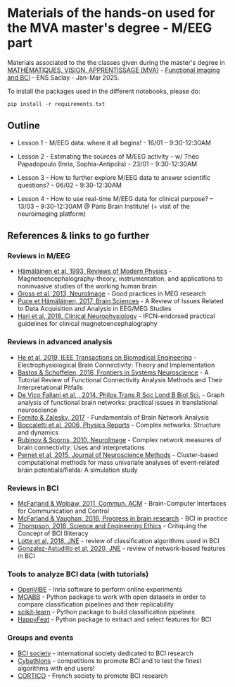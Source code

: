 # Materials of the hands-on used for the MVA master's degree - M/EEG part

Materials associated to the the classes given during the master's degree in [MATHÉMATIQUES, VISION, APPRENTISSAGE (MVA)](https://www.master-mva.com/) -  [Functional imaging and BCI](https://www.master-mva.com/cours/imagerie-fonctionnelle-cerebrale-et-interface-cerveau-machine/) - ENS Saclay - Jan-Mar 2025.


To install the packages used in the different notebooks, please do:

`pip install -r requirements.txt`


## Outline

- Lesson 1 - M/EEG data: where it all begins! - 16/01 – 9:30-12:30AM

- Lesson 2 - Estimating the sources of M/EEG activity – w/ Théo Papadopoulo (Inria, Sophia-Antipolis) - 23/01 – 9:30-12:30AM

- Lesson 3 - How to further explore M/EEG data to answer scientific questions? – 06/02 – 9:30-12:30AM

- Lesson 4 - How to use real-time M/EEG data for clinical purpose? – 13/03 – 9:30-12:30AM  @ Paris Brain Institute! (+ visit of the neuroimaging platform) 


## References & links to go further
### Reviews in M/EEG 
- [Hämäläinen et al, 1993, Reviews of Modern Physics](https://link.aps.org/doi/10.1103/RevModPhys.65.413) - Magnetoencephalography-theory, instrumentation, and applications to noninvasive studies of the working human brain
- [Gross et al, 2013, NeuroImage](https://www.ncbi.nlm.nih.gov/pmc/articles/PMC3925794/) - Good practices in MEG research
- [Puce et Hämäläinen, 2017, Brain Sciences](https://www.ncbi.nlm.nih.gov/pmc/articles/PMC5483631/) - A Review of Issues Related to Data Acquisition and Analysis in EEG/MEG Studies
- [Hari et al, 2018, Clinical Neurophysiology](http://www.sciencedirect.com/science/article/pii/S1388245718306576) - IFCN-endorsed practical guidelines for clinical magnetoencephalography

### Reviews in advanced analysis
- [He et al, 2019, IEEE Transactions on Biomedical Engineering](https://pubmed.ncbi.nlm.nih.gov/31071012/) - Electrophysiological Brain Connectivity: Theory and Implementation
- [Bastos & Schoffelen, 2016, Frontiers in Systems Neuroscience](https://www.frontiersin.org/articles/10.3389/fnsys.2015.00175/full) - A Tutorial Review of Functional Connectivity Analysis Methods and Their Interpretational Pitfalls
- [De Vico Fallani et al, , 2014, Philos Trans R Soc Lond B Biol Sci.](https://www.ncbi.nlm.nih.gov/pmc/articles/PMC4150298/) - Graph analysis of functional brain networks: practical issues in translational neuroscience
- [Fornito & Zalesky, 2017](https://www.amazon.com/Fundamentals-Brain-Network-Analysis-Fornito/dp/0124079083) - Fundamentals of Brain Network Analysis
- [Boccaletti et al, 2006, Physics Reports](https://www.sciencedirect.com/science/article/abs/pii/S037015730500462X) - Complex networks: Structure and dynamics
- [Rubinov & Sporns, 2010, NeuroImage](https://www.sciencedirect.com/science/article/abs/pii/S105381190901074X?via%3Dihub) - Complex network measures of brain connectivity: Uses and interpretations
- [Pernet et al, 2015, Journal of Neuroscience Methods](https://www.ncbi.nlm.nih.gov/pmc/articles/PMC4510917/) - Cluster-based computational methods for mass univariate analyses of event-related brain potentials/fields: A simulation study

### Reviews in BCI
- [McFarland & Wolpaw, 2011, Commun. ACM](https://www.ncbi.nlm.nih.gov/pmc/articles/PMC3188401/) - Brain-Computer Interfaces for Communication and Control
- [McFarland & Vaughan, 2016, Progress in brain research](https://www.sciencedirect.com/science/article/pii/S0079612316300917) - BCI in practice
- [Thompson, 2018, Science and Engineering Ethics](https://pubmed.ncbi.nlm.nih.gov/30117107/) - Critiquing the Concept of BCI Illiteracy
- [Lotte et al, 2018, JNE](https://iopscience.iop.org/article/10.1088/1741-2552/aab2f2) - review of classification algorithms used in BCI
- [Gonzalez-Astudillo et al, 2020, JNE](https://iopscience.iop.org/article/10.1088/1741-2552/abc760) - review of network-based features in BCI

### Tools to analyze BCI data (with tutorials)
- [OpenViBE](http://openvibe.inria.fr/) - Inria software to perform online experiments
- [MOABB](https://github.com/NeuroTechX/moabb) - Python package to work with open datasets in order to compare classification pipelines and their replicability
- [scikit-learn](https://scikit-learn.org/stable/) - Python package to build classification pipelines
- [HappyFeat](https://happyfeat.readthedocs.io/en/latest/) - Python package to extract and select features for BCI

### Groups and events
- [BCI society](http://bcisociety.org/) - international society dedicated to BCI research
- [Cybathlons](https://www.youtube.com/watch?v=5jGcNbQhbg8) - competitions to promote BCI and to test the finest algorithms with end users!
- [CORTICO](https://www.cortico.fr/) - French society to promote BCI research 

